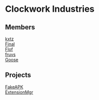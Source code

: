 # Clockwork Industries

## Members <br>
[kxtz](https://github.com/kxtzownsu)<br>
[Final](https://github.com/FinalOfNoobs)<br>
[Flof](https://github.com/floofloof)<br>
[fruvs](https://github.com/fruvs)<br>
[Goose](https://github.com/G721-35675)<br>

<!-- [membername](https://github.com/MemberName)<br> -->

## Projects
[FakeAPK](https://github.com/ClockworkIndustries/FakeAPK)<br>
[ExtensionMgr](https://github.com/ClockworkIndusries/ExtensionMgr)<br>

